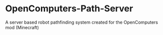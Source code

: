 # OpenComputers-Path-Server
A server based robot pathfinding system created for the OpenComputers mod (Minecraft)
